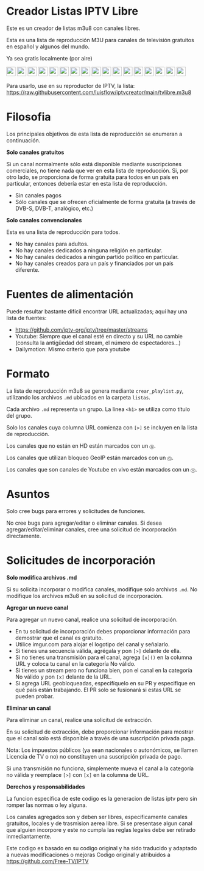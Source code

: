 Creador Listas IPTV Libre
=========================
Este es un creador de listas m3u8 con canales libres. 

Esta es una lista de reproducción M3U para canales de televisión gratuitos en español y algunos del mundo.

Ya sea gratis localmente (por aire)

<img src="https://hatscripts.github.io/circle-flags/flags/ar.svg" width="24"> 
<img src="https://hatscripts.github.io/circle-flags/flags/br.svg" width="24"> 
<img src="https://hatscripts.github.io/circle-flags/flags/ca.svg" width="24"> 
<img src="https://hatscripts.github.io/circle-flags/flags/co.svg" width="24"> 
<img src="https://hatscripts.github.io/circle-flags/flags/cr.svg" width="24"> 
<img src="https://hatscripts.github.io/circle-flags/flags/do.svg" width="24"> 
<img src="https://hatscripts.github.io/circle-flags/flags/ec.svg" width="24"> 
<img src="https://hatscripts.github.io/circle-flags/flags/um.svg" width="24"> 
<img src="https://hatscripts.github.io/circle-flags/flags/fr.svg" width="24"> 
<img src="https://hatscripts.github.io/circle-flags/flags/de.svg" width="24"> 
<img src="https://hatscripts.github.io/circle-flags/flags/it.svg" width="24"> 
<img src="https://hatscripts.github.io/circle-flags/flags/mx.svg" width="24"> 
<img src="https://hatscripts.github.io/circle-flags/flags/py.svg" width="24"> 
<img src="https://hatscripts.github.io/circle-flags/flags/pe.svg" width="24"> 
<img src="https://hatscripts.github.io/circle-flags/flags/es.svg" width="24"> 
<img src="https://hatscripts.github.io/circle-flags/flags/ve.svg" width="24"> 
<img src="https://hatscripts.github.io/circle-flags/flags/ve.svg" width="24"> 

Para usarlo, use en su reproductor de IPTV, la lista: https://raw.githubusercontent.com/luisflow/iptvcreator/main/tvlibre.m3u8

Filosofia
==========

Los principales objetivos de esta lista de reproducción se enumeran a continuación.

**Solo canales gratuitos**

Si un canal normalmente sólo está disponible mediante suscripciones comerciales, no tiene nada que ver en esta lista de reproducción. Si, por otro lado, se proporciona de forma gratuita para todos en un país en particular, entonces debería estar en esta lista de reproducción.

- Sin canales pagos
- Sólo canales que se ofrecen oficialmente de forma gratuita (a través de DVB-S, DVB-T, analógico, etc.)

**Solo canales convencionales**

Esta es una lista de reproducción para todos.

- No hay canales para adultos.
- No hay canales dedicados a ninguna religión en particular.
- No hay canales dedicados a ningún partido político en particular.
- No hay canales creados para un país y financiados por un país diferente.

Fuentes de alimentación
============

Puede resultar bastante difícil encontrar URL actualizadas; aquí hay una lista de fuentes:

- https://github.com/iptv-org/iptv/tree/master/streams
- Youtube: Siempre que el canal esté en directo y su URL no cambie (consulta la antigüedad del stream, el número de espectadores...)
- Dailymotion: Mismo criterio que para youtube

Formato
=======

La lista de reproducción m3u8 se genera mediante `crear_playlist.py`, utilizando los archivos `.md` ubicados en la carpeta `listas`.

Cada archivo `.md` representa un grupo. La línea `<h1>` se utiliza como título del grupo.

Solo los canales cuya columna URL comienza con `[>]` se incluyen en la lista de reproducción.

Los canales que no están en HD están marcados con un `Ⓢ`.

Los canales que utilizan bloqueo GeoIP están marcados con un `Ⓖ`.

Los canales que son canales de Youtube en vivo están marcados con un `Ⓨ`.


Asuntos
=======

Solo cree bugs para errores y solicitudes de funciones.

No cree bugs para agregar/editar o eliminar canales. Si desea agregar/editar/eliminar canales, cree una solicitud de incorporación directamente.

Solicitudes de incorporación
============================

**Solo modifica archivos .md**

Si su solicita incorporar o modifica canales, modifique solo archivos `.md`. No modifique los archivos m3u8 en su solicitud de incorporación.

**Agregar un nuevo canal**

Para agregar un nuevo canal, realice una solicitud de incorporación.

- En tu solicitud de incorporación debes proporcionar información para demostrar que el canal es gratuito.
- Utilice imgur.com para alojar el logotipo del canal y señalarlo.
- Si tienes una secuencia válida, agrégala y pon `[>]` delante de ella.
- Si no tienes una transmisión para el canal, agrega `[x]()` en la columna URL y coloca tu canal en la categoría No válido.
- Si tienes un stream pero no funciona bien, pon el canal en la categoría No válido y pon `[x]` delante de la URL.
- Si agrega URL geobloqueadas, especifíquelo en su PR y especifique en qué país están trabajando. El PR solo se fusionará si estas URL se pueden probar.

**Eliminar un canal**

Para eliminar un canal, realice una solicitud de extracción.

En su solicitud de extracción, debe proporcionar información para mostrar que el canal solo está disponible a través de una suscripción privada paga.

Nota: Los impuestos públicos (ya sean nacionales o autonómicos, se llamen Licencia de TV o no) no constituyen una suscripción privada de pago.

Si una transmisión no funciona, simplemente mueva el canal a la categoría no válida y reemplace `[>]` con `[x]` en la columna de URL.


**Derechos y responsabilidades**

La funcion especifica de este codigo es la generacion de listas iptv pero sin romper las normas o ley alguna.

Los canales agregados son y deben ser libres, especificamente canales gratuitos, locales y de trasmision aerea libre.
Si se presentase algun canal que alguien incorpore y este no cumpla las reglas legales debe ser retirado inmediantamente.

Este codigo es basado en su codigo original y ha sido traducido y adaptado a nuevas modificaciones o mejoras
Codigo original y atribuidos a https://github.com/Free-TV/IPTV 

